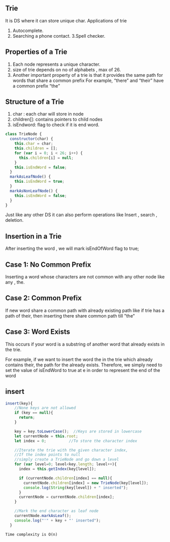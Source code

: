 ## Trie

It is DS where it can store unique char.
Applications of trie

1. Autocomplete.
2. Searching a phone contact.
   3.Spell checker.

## Properties of a Trie

1. Each node represents a unique character.
2. size of trie depends on no of alphabets , max of 26.
3. Another important property of a trie is that it provides the same path for words that share a common prefix
   For example, “there” and “their” have a common prefix “the”

## Structure of a Trie

1. char : each char will store in node
2. children[]: contains pointers to child nodes
3. isEndword: flag to check if it is end word.

```javascript
class TrieNode {
  constructor(char) {
    this.char = char;
    this.children = [];
    for (var i = 0; i < 26; i++) {
      this.children[i] = null;
    }
    this.isEndWord = false;
  }
  markAsLeafNode() {
    this.isEndWord = true;
  }
  markAsNonLeafNode() {
    this.isEndWord = false;
  }
}
```

Just like any other DS it can also perform operations like Insert , search , deletion.

## Insertion in a Trie

After inserting the word , we will mark isEndOfWord flag to true;

## Case 1: No Common Prefix

Inserting a word whose characters are not common with any other node like
any , the.

## Case 2: Common Prefix

If new word share a common path with already existing path like if trie has a path of their, then inserting there share common path till "the"

## Case 3: Word Exists

This occurs if your word is a substring of another word that already exists in the trie.

For example, if we want to insert the​ word the in the trie which already contains their, the path for the already exists. Therefore, we simply need to set the value of isEndWord to true at e in order to represent the end of the word

## insert

```javascript
insert(key){
    //None keys are not allowed
    if (key == null){
      return;
    }

    key = key.toLowerCase();  //Keys are stored in lowercase
    let currentNode = this.root;
    let index = 0;          //To store the character index

    //Iterate the trie with the given character index,
    //If the index points to null
    //simply create a TrieNode and go down a level
    for (var level=0; level<key.length; level++){
      index = this.getIndex(key[level]);

      if (currentNode.children[index] == null){
        currentNode.children[index] = new TrieNode(key[level]);
        console.log(String(key[level]) + " inserted");
      }
      currentNode = currentNode.children[index];
    }

    //Mark the end character as leaf node
    currentNode.markAsLeaf();
    console.log("'" + key + "' inserted");
  }

```

```
Time complexity is O(n)
```
